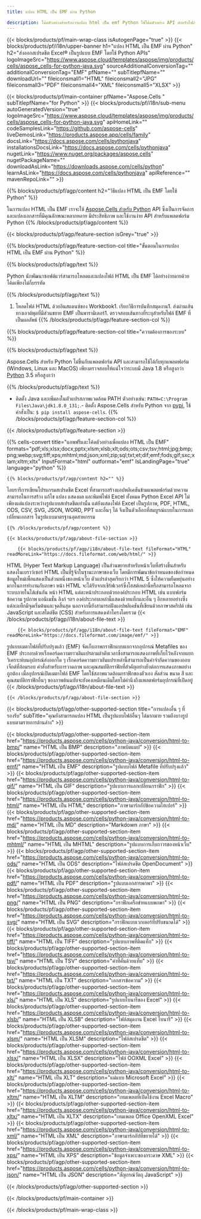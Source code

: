 ```yaml
---
title: แปลง HTML เป็น EMF ผ่าน Python

description: โค้ดตัวอย่างสำหรับการแปลง html เป็น emf Python ใช้โค้ดตัวอย่าง API สำหรับไฟล์ html แบบแบตช์เพื่อแปลง emf ภายในแอปพลิเคชัน Python
---
```

{{< blocks/products/pf/main-wrap-class isAutogenPage="true" >}}
{{< blocks/products/pf/i18n/upper-banner h1="แปลง HTML เป็น EMF ผ่าน Python" h2="ส่งออกสเปรดชีต Excel® เป็นรูปแบบ EMF โดยใช้ Python APIs" logoImageSrc="https://www.aspose.cloud/templates/aspose/img/products/cells/aspose_cells-for-python-java.svg" sourceAdditionalConversionTag="" additionalConversionTag="EMF" pfName="" subTitlepfName="" downloadUrl="" fileiconsmall1="HTML" fileiconsmall2="JPG" fileiconsmall3="PDF" fileiconsmall4="XML" fileiconsmall5="XLSX" >}}

{{< blocks/products/pf/main-container pfName="Aspose.Cells " subTitlepfName="for Python" >}}
{{< blocks/products/pf/i18n/sub-menu autoGeneratedVersion="true" logoImageSrc="https://www.aspose.cloud/templates/aspose/img/products/cells/aspose_cells-for-python-java.svg" apiHomeLink="" codeSamplesLink="https://github.com/aspose-cells" liveDemosLink="https://products.aspose.app/cells/family" docsLink="https://docs.aspose.com/cells/pythonjava" installationsDocsLink="https://docs.aspose.com/cells/pythonjava" nugetLink="https://www.nuget.org/packages/aspose.cells" nugetPackageName="" downloadAsLink="https://downloads.aspose.com/cells/python" learnAsLink="https://docs.aspose.com/cells/pythonjava" apiReference="" mavenRepoLink="" >}}

{{% blocks/products/pf/agp/content h2="วิธีแปลง HTML เป็น EMF โดยใช้ Python" %}}

 ในการแปลง HTML เป็น EMF เราจะใช้
 [Aspose.Cells สำหรับ Python](https://pypi.org/project/aspose-cells) 
 API ซึ่งเป็นการจัดการและแปลงเอกสารที่มีคุณลักษณะหลากหลาย มีประสิทธิภาพ และใช้งานง่าย API สำหรับแพลตฟอร์ม Python 
{{% /blocks/products/pf/agp/content %}}

{{< blocks/products/pf/agp/feature-section isGrey="true" >}}

{{% blocks/products/pf/agp/feature-section-col title="ขั้นตอนในการแปลง HTML เป็น EMF ผ่าน Python" %}}

{{% blocks/products/pf/agp/text %}}

 Python นักพัฒนาซอฟต์แวร์สามารถโหลดและแปลงไฟล์ HTML เป็น EMF ได้อย่างง่ายดายด้วยโค้ดเพียงไม่กี่บรรทัด

{{% /blocks/products/pf/agp/text %}}

1. โหลดไฟล์ HTML ด้วยอินสแตนซ์ของ Workbook1. เรียกวิธีการบันทึกสมุดงาน1. ส่งผ่านเส้นทางเอาต์พุตที่มีส่วนขยาย EMF เป็นพารามิเตอร์1. ตรวจสอบเส้นทางที่ระบุสำหรับไฟล์ EMF ที่เป็นผลลัพธ์
{{% /blocks/products/pf/agp/feature-section-col %}}

{{% blocks/products/pf/agp/feature-section-col title="ความต้องการของระบบ" %}}

{{% blocks/products/pf/agp/text %}}

 Aspose.Cells สำหรับ Python ไม่ขึ้นกับแพลตฟอร์ม API และสามารถใช้ได้กับทุกแพลตฟอร์ม (Windows, Linux และ MacOS) เพียงตรวจสอบให้แน่ใจว่าระบบมี Java 1.8 หรือสูงกว่า [Python](https://www.python.org/downloads/) 3.5 หรือสูงกว่า 
 
{{% /blocks/products/pf/agp/text %}}

- ติดตั้ง Java และเพิ่มลงในตัวแปรสภาพแวดล้อม PATH ตัวอย่างเช่น: <code>PATH=C:\Program Files\Java\jdk1.8.0_131;</code>.- ติดตั้ง Aspose.Cells สำหรับ Python จาก <a href="https://pypi.org/project/aspose-cells/">pypi</a>, ใช้คำสั่งเป็น: <code>$ pip install aspose-cells</code>.
{{% /blocks/products/pf/agp/feature-section-col %}}

{{< /blocks/products/pf/agp/feature-section >}}

{{% cells-convert title="แอพฟรีและโค้ดตัวอย่างเพื่อแปลง HTML เป็น EMF" formats="pdf;xls;xlsx;docx;pptx;xlsm;xlsb;xlt;ods;ots;csv;tsv;html;jpg;bmp;png;webp;svg;tiff;xps;mhtml;md;json;xml;zip;sql;txt;et;dif;emf;fods;gif;sxc;xlam;xltm;xltx" InputFormat="html" outformat="emf" IsLandingPage="true" language="python" %}}
 
<!-- aboutfile Starts -->

    {{% blocks/products/pf/agp/content h2="" %}}

 ไลบรารีการเขียนโปรแกรมสเปรดชีต Excel ที่สามารถสร้างแอปพลิเคชันข้ามแพลตฟอร์มด้วยความสามารถในการสร้าง แก้ไข แปลง แสดงผล และพิมพ์ไฟล์ Excel ทั้งหมด Python Excel API ไม่เพียงแต่แปลงระหว่างรูปแบบสเปรดชีตเท่านั้น แต่ยังแสดงไฟล์ Excel เป็นรูปภาพ, PDF, HTML, ODS, CSV, SVG, JSON, WORD, PPT และอื่นๆ ได้ จึงเป็นตัวเลือกที่สมบูรณ์แบบในการแลกเปลี่ยนเอกสาร ในรูปแบบมาตรฐานอุตสาหกรรม

    {{% /blocks/products/pf/agp/content %}}

    {{< blocks/products/pf/agp/about-file-section >}}

        {{< blocks/products/pf/agp/i18n/about-file-text fileFormat="HTML" readMoreLink="https://docs.fileformat.com/web/html/" >}}
HTML (Hyper Text Markup Language) เป็นส่วนขยายสำหรับหน้าเว็บที่สร้างขึ้นสำหรับแสดงในเบราว์เซอร์ HTML เป็นที่รู้จักในฐานะภาษาของเว็บ โดยมีการพัฒนาข้อกำหนดของข้อกำหนดข้อมูลใหม่เพื่อแสดงเป็นส่วนหนึ่งของหน้าเว็บ ตัวแปรล่าสุดเรียกว่า HTML 5 ซึ่งให้ความยืดหยุ่นอย่างมากในการทำงานกับภาษา หน้า HTML จะได้รับจากเซิร์ฟเวอร์ซึ่งโฮสต์เหล่านี้หรือสามารถโหลดจากระบบภายในได้เช่นกัน หน้า HTML แต่ละหน้าประกอบด้วยองค์ประกอบ HTML เช่น แบบฟอร์ม ข้อความ รูปภาพ แอนิเมชั่น ลิงก์ ฯลฯ องค์ประกอบเหล่านี้แสดงด้วยแท็กและอื่น ๆ อีกหลายอย่างซึ่งแต่ละแท็กมีจุดเริ่มต้นและจุดสิ้นสุด นอกจากนี้ยังสามารถฝังแอปพลิเคชันที่เขียนด้วยภาษาสคริปต์ เช่น JavaScript และสไตล์ชีต (CSS) สำหรับการแสดงเค้าโครงโดยรวม
        {{< /blocks/products/pf/agp/i18n/about-file-text >}}

        {{< blocks/products/pf/agp/i18n/about-file-text fileFormat="EMF" readMoreLink="https://docs.fileformat.com/image/emf/" >}}
รูปแบบเมตาไฟล์ที่ปรับปรุงแล้ว (EMF) จัดเก็บภาพกราฟิกแบบแยกจากอุปกรณ์ Metafiles ของ EMF ประกอบด้วยเร็กคอร์ดความยาวผันแปรตามลำดับเวลาซึ่งสามารถแสดงภาพที่เก็บไว้หลังจากแยกวิเคราะห์บนอุปกรณ์ส่งออกใด ๆ เร็กคอร์ดความยาวผันแปรเหล่านี้สามารถเป็นคำจำกัดความของออบเจ็กต์ที่ล้อมรอบ คำสั่งสำหรับการวาดภาพ และคุณสมบัติกราฟิกที่สำคัญอย่างยิ่งต่อการแสดงภาพอย่างถูกต้อง เมื่ออุปกรณ์เปิดเมตาไฟล์ EMF โดยใช้สภาพแวดล้อมกราฟิกของตัวเอง สัดส่วน ขนาด สี และคุณสมบัติกราฟิกอื่นๆ ของภาพต้นฉบับจะยังคงเหมือนเดิมโดยไม่คำนึงถึงแพลตฟอร์มอุปกรณ์ที่เปิดอยู่
        {{< /blocks/products/pf/agp/i18n/about-file-text >}}

    {{< /blocks/products/pf/agp/about-file-section >}}

<!-- aboutfile Ends -->

{{< blocks/products/pf/agp/other-supported-section title="การแปลงอื่น ๆ ที่รองรับ" subTitle="คุณยังสามารถแปลง HTML เป็นรูปแบบไฟล์อื่นๆ ได้มากมาย รวมถึงบางรูปแบบตามรายการด้านล่าง" >}}

{{< blocks/products/pf/agp/other-supported-section-item href="https://products.aspose.com/cells/python-java/conversion/html-to-bmp/" name="HTML เป็น BMP" description="ภาพบิตแมป" >}}
{{< blocks/products/pf/agp/other-supported-section-item href="https://products.aspose.com/cells/python-java/conversion/html-to-emf/" name="HTML เป็น EMF" description="รูปแบบไฟล์ Metafile ที่ปรับปรุงแล้ว" >}}
{{< blocks/products/pf/agp/other-supported-section-item href="https://products.aspose.com/cells/python-java/conversion/html-to-gif/" name="HTML เป็น GIF" description="รูปแบบการแลกเปลี่ยนกราฟิก" >}}
{{< blocks/products/pf/agp/other-supported-section-item href="https://products.aspose.com/cells/python-java/conversion/html-to-html/" name="HTML เป็น HTML" description="ภาษามาร์กอัปข้อความไฮเปอร์" >}}
{{< blocks/products/pf/agp/other-supported-section-item href="https://products.aspose.com/cells/python-java/conversion/html-to-md/" name="HTML เป็น MD" description="Markdown ภาษา" >}}
{{< blocks/products/pf/agp/other-supported-section-item href="https://products.aspose.com/cells/python-java/conversion/html-to-mhtml/" name="HTML เป็น MHTML" description="รูปแบบการเก็บถาวรของหน้าเว็บ" >}}
{{< blocks/products/pf/agp/other-supported-section-item href="https://products.aspose.com/cells/python-java/conversion/html-to-ods/" name="HTML เป็น ODS" description="ไฟล์สเปรดชีต OpenDocument" >}}
{{< blocks/products/pf/agp/other-supported-section-item href="https://products.aspose.com/cells/python-java/conversion/html-to-pdf/" name="HTML เป็น PDF" description="รูปแบบเอกสารพกพา" >}}
{{< blocks/products/pf/agp/other-supported-section-item href="https://products.aspose.com/cells/python-java/conversion/html-to-png/" name="HTML เป็น PNG" description="กราฟิกเครือข่ายแบบพกพา" >}}
{{< blocks/products/pf/agp/other-supported-section-item href="https://products.aspose.com/cells/python-java/conversion/html-to-svg/" name="HTML เป็น SVG" description="กราฟิกแบบเวกเตอร์ที่ปรับขนาดได้" >}}
{{< blocks/products/pf/agp/other-supported-section-item href="https://products.aspose.com/cells/python-java/conversion/html-to-tiff/" name="HTML เป็น TIFF" description="รูปแบบภาพที่ติดแท็ก" >}}
{{< blocks/products/pf/agp/other-supported-section-item href="https://products.aspose.com/cells/python-java/conversion/html-to-tsv/" name="HTML เป็น TSV" description="ค่าที่คั่นด้วยแท็บ" >}}
{{< blocks/products/pf/agp/other-supported-section-item href="https://products.aspose.com/cells/python-java/conversion/html-to-txt/" name="HTML เป็น TXT" description="เอกสารข้อความ" >}}
{{< blocks/products/pf/agp/other-supported-section-item href="https://products.aspose.com/cells/python-java/conversion/html-to-xls/" name="HTML เป็น XLS" description="รูปแบบไบนารีของ Excel" >}}
{{< blocks/products/pf/agp/other-supported-section-item href="https://products.aspose.com/cells/python-java/conversion/html-to-xlsb/" name="HTML เป็น XLSB" description="ไฟล์สมุดงาน Excel ไบนารี" >}}
{{< blocks/products/pf/agp/other-supported-section-item href="https://products.aspose.com/cells/python-java/conversion/html-to-xlsm/" name="HTML เป็น XLSM" description="ไฟล์สเปรดชีต" >}}
{{< blocks/products/pf/agp/other-supported-section-item href="https://products.aspose.com/cells/python-java/conversion/html-to-xlsx/" name="HTML เป็น XLSX" description="ไฟล์ OOXML Excel" >}}
{{< blocks/products/pf/agp/other-supported-section-item href="https://products.aspose.com/cells/python-java/conversion/html-to-xlt/" name="HTML เป็น XLT" description="แม่แบบ Microsoft Excel" >}}
{{< blocks/products/pf/agp/other-supported-section-item href="https://products.aspose.com/cells/python-java/conversion/html-to-xltm/" name="HTML เป็น XLTM" description="เทมเพลตที่เปิดใช้งาน Excel Macro" >}}
{{< blocks/products/pf/agp/other-supported-section-item href="https://products.aspose.com/cells/python-java/conversion/html-to-xltx/" name="HTML เป็น XLTX" description="เทมเพลต Office OpenXML Excel" >}}
{{< blocks/products/pf/agp/other-supported-section-item href="https://products.aspose.com/cells/python-java/conversion/html-to-xml/" name="HTML เป็น XML" description="ภาษามาร์กอัปที่ขยายได้" >}}
{{< blocks/products/pf/agp/other-supported-section-item href="https://products.aspose.com/cells/python-java/conversion/html-to-xps/" name="HTML เป็น XPS" description="ข้อมูลจำเพาะของกระดาษ XML" >}}
{{< blocks/products/pf/agp/other-supported-section-item href="https://products.aspose.com/cells/python-java/conversion/html-to-json/" name="HTML เป็น JSON" description="สัญกรณ์วัตถุ JavaScript" >}}

{{< /blocks/products/pf/agp/other-supported-section >}}

{{< /blocks/products/pf/main-container >}}
    
{{< /blocks/products/pf/main-wrap-class >}}
